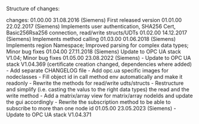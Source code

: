 ﻿Structure of changes:
<Version>	<Date>		<Expert in charge>
	<Changes applied>

changes:
01.00.00	31.08.2016	(Siemens)
	First released version
01.01.00	22.02.2017	(Siemens)
	Implements user authentication, SHA256 Cert, Basic256Rsa256 connection, read/write structs/UDTs
01.02.00	14.12.2017	(Siemens)
	Implements method calling
01.03.00	01.06.2018	(Siemens)
	Implements region Namespace; Improved parsing for complex data types; Minor bug fixes
01.04.00	27.11.2018	(Siemens)
	Update to OPC UA stack V1.04; Minor bug fixes
01.05.00	23.08.2022	(Siemens)
	- Update to OPC UA stack V1.04.369 (certificate creation changed, dependencies where added)
	- Add separate CHANGELOG file
	- Add opc.ua specific images for nodeclasses
	- Fill object id in call method env automatically and make it readonly
	- Rewrite the methods for read/write udts/structs
	- Restructure and simplify (i.e. casting the valus to the right data types) the read and the write method
	- Add a matrix/array view for matrix/array nodeIds and update the gui accordingly
	- Rewrite the subscription method to be able to subscribe to more than one node id
01.05.00	23.05.2023	(Siemens)
	- Update to OPC UA stack V1.04.371
